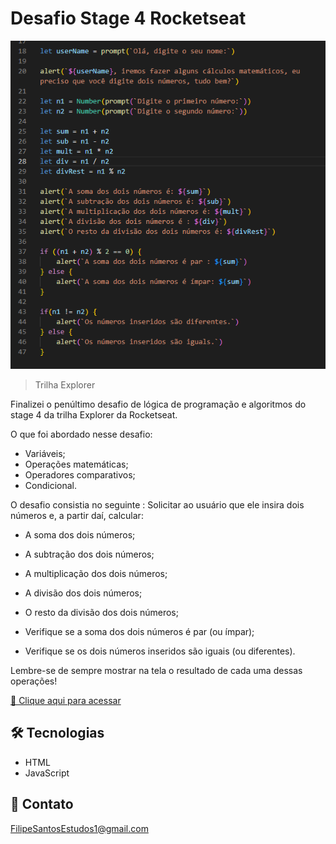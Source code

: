 # Desafio Stage 4 Rocketseat 

![preview](./.github/preview.png)

> Trilha Explorer

Finalizei o penúltimo desafio de lógica de programação e algoritmos do stage 4 da trilha Explorer da Rocketseat. 

O que foi abordado nesse desafio:
- Variáveis;
- Operações matemáticas;
- Operadores comparativos;
- Condicional.

O desafio consistia no seguinte : Solicitar ao usuário que ele insira dois números e, a partir daí, calcular:

-  A soma dos dois números;
-  A subtração dos dois números;
-  A multiplicação dos dois números;
-  A divisão dos dois números;
-  O resto da divisão dos dois números; 

-  Verifique se a soma dos dois números é par (ou ímpar);
-  Verifique se os dois números inseridos são iguais (ou diferentes).

Lembre-se de sempre mostrar na tela o resultado de cada uma dessas operações!

[🔗 Clique aqui para acessar](https://filipesantos07.github.io/Explorer-Stage-4-penultimo-desafio/)

## 🛠️ Tecnologias

- HTML
- JavaScript

## 💛 Contato

FilipeSantosEstudos1@gmail.com
